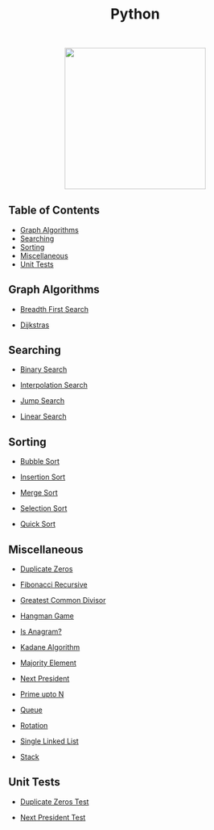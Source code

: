 <h1 align="center">Python</h1> <br>

<p align="center"><image src="https://external-content.duckduckgo.com/iu/?u=https%3A%2F%2Ftse1.mm.bing.net%2Fth%3Fid%3DOIP.9KDOmqHwpJPAtAsOOyNy0AHaHa%26pid%3DApi&f=1" width ="280" height="280"></image></p>

## Table of Contents

- [Graph Algorithms](#graph)
- [Searching](#searching)
- [Sorting](#sorting)
- [Miscellaneous](#others)
- [Unit Tests](#unit-tests)

<a name="graph"></a>

## Graph Algorithms

- [Breadth First Search](https://github.com/aniketsharma00411/algorithmsUse/blob/master/Python/Graph%20Algorithms/breadth_first_search.py)

- [Dijkstras](https://github.com/aniketsharma00411/algorithmsUse/blob/master/Python/Graph%20Algorithms/dijkstras.py)

<a name="searching"></a>

## Searching

- [Binary Search](https://github.com/aniketsharma00411/algorithmsUse/blob/master/Python/Searching/binary_search.py)

- [Interpolation Search](https://github.com/Niveshpai/algorithmsUse/blob/master/Python/Searching/interpolation.py)

- [Jump Search](https://github.com/birat21sk/algorithmsUse/blob/master/Python/Searching/jump_search.py)

- [Linear Search](https://github.com/aniketsharma00411/algorithmsUse/blob/master/Python/Searching/linear_search.py)

<a name="sorting"></a>

## Sorting

- [Bubble Sort](https://github.com/aniketsharma00411/algorithmsUse/blob/master/Python/Sorting/bubble_sort.py)

- [Insertion Sort](https://github.com/aniketsharma00411/algorithmsUse/blob/insertion_sort/Python/Sorting/insertion_sort.py)

- [Merge Sort](https://github.com/aniketsharma00411/algorithmsUse/blob/master/Python/Sorting/merge_sort.py)

- [Selection Sort](https://github.com/aniketsharma00411/algorithmsUse/blob/master/Python/Sorting/selection_sort.py)

- [Quick Sort](https://github.com/aniketsharma00411/algorithmsUse/blob/master/Python/Sorting/quick_sort.py)

<a name="others"></a>

## Miscellaneous

- [Duplicate Zeros](https://github.com/aniketsharma00411/algorithmsUse/blob/master/Python/Miscellaneous/duplicate_zeros.py)

- [Fibonacci Recursive](https://github.com/aniketsharma00411/algorithmsUse/blob/master/Python/Miscellaneous/fibonacci_rec.py)

- [Greatest Common Divisor](https://github.com/aniketsharma00411/algorithmsUse/blob/master/Python/Miscellaneous/gcd.py)

- [Hangman Game](https://github.com/aniketsharma00411/algorithmsUse/blob/master/Python/Miscellaneous/hangman_game.py)

- [Is Anagram?](https://github.com/aniketsharma00411/algorithmsUse/blob/master/Python/Miscellaneous/is_anagram.py)

- [Kadane Algorithm](https://github.com/aniketsharma00411/algorithmsUse/blob/master/Python/Miscellaneous/kadane_algorithm.py)

- [Majority Element](https://github.com/aniketsharma00411/algorithmsUse/blob/master/Python/Miscellaneous/majority_element.py)

- [Next President](https://github.com/aniketsharma00411/algorithmsUse/blob/master/Python/Miscellaneous/next_president.py)

- [Prime upto N](https://github.com/aniketsharma00411/algorithmsUse/blob/master/Python/Miscellaneous/prime_upto_n.py)

- [Queue](https://github.com/aniketsharma00411/algorithmsUse/blob/master/Python/Miscellaneous/queue.py)

- [Rotation](https://github.com/aniketsharma00411/algorithmsUse/blob/master/Python/Miscellaneous/rotation.py)

- [Single Linked List](https://github.com/aniketsharma00411/algorithmsUse/blob/master/Python/Miscellaneous/single_linked_list.py)

- [Stack](https://github.com/aniketsharma00411/algorithmsUse/blob/master/Python/Miscellaneous/stack.py)

<a name="unit-tests"></a>

## Unit Tests

- [Duplicate Zeros Test](https://github.com/aniketsharma00411/algorithmsUse/blob/master/Python/Unit%20Tests/duplicate_zeros_test.py)

- [Next President Test](https://github.com/aniketsharma00411/algorithmsUse/blob/master/Python/Unit%20Tests/next_president_test.py)
